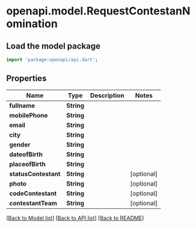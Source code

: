 # openapi.model.RequestContestanNomination

## Load the model package
```dart
import 'package:openapi/api.dart';
```

## Properties
Name | Type | Description | Notes
------------ | ------------- | ------------- | -------------
**fullname** | **String** |  | 
**mobilePhone** | **String** |  | 
**email** | **String** |  | 
**city** | **String** |  | 
**gender** | **String** |  | 
**dateofBirth** | **String** |  | 
**placeofBirth** | **String** |  | 
**statusContestant** | **String** |  | [optional] 
**photo** | **String** |  | [optional] 
**codeContestant** | **String** |  | [optional] 
**contestantTeam** | **String** |  | [optional] 

[[Back to Model list]](../README.md#documentation-for-models) [[Back to API list]](../README.md#documentation-for-api-endpoints) [[Back to README]](../README.md)


